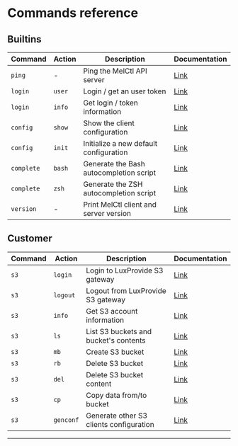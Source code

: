 # Commands reference

## Builtins

<!-- Keep it synced with commands-public.md -->
| Command    | Action | Description                             | Documentation                          |
| ---------- | ------ | --------------------------------------- | -------------------------------------- |
| `ping`     | -      | Ping the MelCtl API server              | [Link](./plugins/builtins/ping.md)     |
| `login`    | `user` | Login / get an user token               | [Link](./plugins/builtins/login.md)    |
| `login`    | `info` | Get login / token information           | [Link](./plugins/builtins/login.md)    |
| `config`   | `show` | Show the client configuration           | [Link](./plugins/builtins/config.md)   |
| `config`   | `init` | Initialize a new default configuration  | [Link](./plugins/builtins/config.md)   |
| `complete` | `bash` | Generate the Bash autocompletion script | [Link](./plugins/builtins/complete.md) |
| `complete` | `zsh`  | Generate the ZSH autocompletion script  | [Link](./plugins/builtins/complete.md) |
| `version`  | -      | Print MelCtl client and server version  | [Link](./plugins/builtins/version.md)  |

## Customer

<!-- Keep it synced with commands.md -->
| Command | Action    | Description                             | Documentation                    |
| ------- | --------- | --------------------------------------- | -------------------------------- |
| `s3`    | `login`   | Login to LuxProvide S3 gateway          | [Link](./plugins/customer/s3.md) |
| `s3`    | `logout`  | Logout from LuxProvide S3 gateway       | [Link](./plugins/customer/s3.md) |
| `s3`    | `info`    | Get S3 account information              | [Link](./plugins/customer/s3.md) |
| `s3`    | `ls`      | List S3 buckets and bucket's contents   | [Link](./plugins/customer/s3.md) |
| `s3`    | `mb`      | Create S3 bucket                        | [Link](./plugins/customer/s3.md) |
| `s3`    | `rb`      | Delete S3 bucket                        | [Link](./plugins/customer/s3.md) |
| `s3`    | `del`     | Delete S3 bucket content                | [Link](./plugins/customer/s3.md) |
| `s3`    | `cp`      | Copy data from/to bucket                | [Link](./plugins/customer/s3.md) |
| `s3`    | `genconf` | Generate other S3 clients configuration | [Link](./plugins/customer/s3.md) |

---
